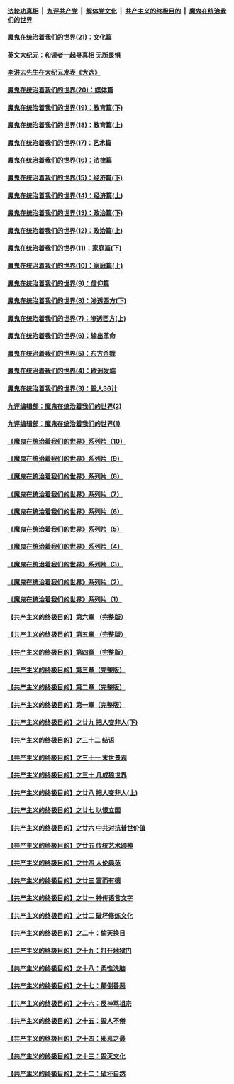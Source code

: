 ####  [法轮功真相](../../../../basic/blob/master/README.md?t=12312302) &nbsp;|&nbsp; [九评共产党](../../../../9ping.md/blob/master/README.md?t=12312302) &nbsp;|&nbsp; [解体党文化](../../../../jtdwh.md/blob/master/README.md?t=12312302)  &nbsp;|&nbsp; [共产主义的终极目的](../../../../gczydzjmd.md/blob/master/README.md?t=12312302) &nbsp;|&nbsp; [魔鬼在统治我们的世界](../../../../mgztzwmdsj.md/blob/master/README.md?t=12312302) 

#### [魔鬼在统治着我们的世界(21)：文化篇](../pages/nsc422/n10597706.md?t=12312302) 

#### [英文大纪元：和读者一起寻真相 无所畏惧](../pages/nsc422/n12542027.md?t=12312302) 

#### [李洪志先生在大纪元发表《大选》](../pages/nsc422/n12534746.md?t=12312302) 

#### [魔鬼在统治着我们的世界(20)：媒体篇](../pages/nsc422/n10586579.md?t=12312302) 

#### [魔鬼在统治着我们的世界(19)：教育篇(下)](../pages/nsc422/n10564808.md?t=12312302) 

#### [魔鬼在统治着我们的世界(18)：教育篇(上)](../pages/nsc422/n10526970.md?t=12312302) 

#### [魔鬼在统治着我们的世界(17)：艺术篇](../pages/nsc422/n10499093.md?t=12312302) 

#### [魔鬼在统治着我们的世界(16)：法律篇](../pages/nsc422/n10485969.md?t=12312302) 

#### [魔鬼在统治着我们的世界(15)：经济篇(下)](../pages/nsc422/n10469975.md?t=12312302) 

#### [魔鬼在统治着我们的世界(14)：经济篇(上)](../pages/nsc422/n10457370.md?t=12312302) 

#### [魔鬼在统治着我们的世界(13)：政治篇(下)](../pages/nsc422/n10448270.md?t=12312302) 

#### [魔鬼在统治着我们的世界(12)：政治篇(上)](../pages/nsc422/n10444576.md?t=12312302) 

#### [魔鬼在统治着我们的世界(11)：家庭篇(下)](../pages/nsc422/n10440961.md?t=12312302) 

#### [魔鬼在统治着我们的世界(10)：家庭篇(上)](../pages/nsc422/n10435448.md?t=12312302) 

#### [魔鬼在统治着我们的世界(9)：信仰篇](../pages/nsc422/n10432159.md?t=12312302) 

#### [魔鬼在统治着我们的世界(8)：渗透西方(下)](../pages/nsc422/n10429603.md?t=12312302) 

#### [魔鬼在统治着我们的世界(7)：渗透西方(上)](../pages/nsc422/n10426013.md?t=12312302) 

#### [魔鬼在统治着我们的世界(6)：输出革命](../pages/nsc422/n10421536.md?t=12312302) 

#### [魔鬼在统治着我们的世界(5)：东方杀戮](../pages/nsc422/n10417707.md?t=12312302) 

#### [魔鬼在统治着我们的世界(4)：欧洲发端](../pages/nsc422/n10414890.md?t=12312302) 

#### [魔鬼在统治着我们的世界(3)：毁人36计](../pages/nsc422/n10411583.md?t=12312302) 

#### [九评编辑部：魔鬼在统治着我们的世界(2)](../pages/nsc422/n10410036.md?t=12312302) 

#### [九评编辑部：魔鬼在统治着我们的世界(1)](../pages/nsc422/n10406825.md?t=12312302) 

#### [《魔鬼在统治着我们的世界》系列片（10）](../pages/nsc422/n12292670.md?t=12312302) 

#### [《魔鬼在统治着我们的世界》系列片（9）](../pages/nsc422/n12290859.md?t=12312302) 

#### [《魔鬼在统治着我们的世界》系列片（8）](../pages/nsc422/n12287445.md?t=12312302) 

#### [《魔鬼在统治着我们的世界》系列片（7）](../pages/nsc422/n12283425.md?t=12312302) 

#### [《魔鬼在统治着我们的世界》系列片（6）](../pages/nsc422/n12282314.md?t=12312302) 

#### [《魔鬼在统治着我们的世界》系列片（5）](../pages/nsc422/n12281419.md?t=12312302) 

#### [《魔鬼在统治着我们的世界》系列片（4）](../pages/nsc422/n12274024.md?t=12312302) 

#### [《魔鬼在统治着我们的世界》系列片（3）](../pages/nsc422/n12271322.md?t=12312302) 

#### [《魔鬼在统治着我们的世界》系列片（2）](../pages/nsc422/n12269049.md?t=12312302) 

#### [《魔鬼在统治着我们的世界》系列片（1）](../pages/nsc422/n12267575.md?t=12312302) 

#### [【共产主义的终极目的】第六章 （完整版）](../pages/nsc422/n11428913.md?t=12312302) 

#### [【共产主义的终极目的】第五章 （完整版）](../pages/nsc422/n11428912.md?t=12312302) 

#### [【共产主义的终极目的】第四章 （完整版）](../pages/nsc422/n11428907.md?t=12312302) 

#### [【共产主义的终极目的】第三章（完整版）](../pages/nsc422/n11428848.md?t=12312302) 

#### [【共产主义的终极目的】第二章（完整版）](../pages/nsc422/n11428831.md?t=12312302) 

#### [【共产主义的终极目的】第一章（完整版）](../pages/nsc422/n11417651.md?t=12312302) 

#### [【共产主义的终极目的】之廿九 把人变非人(下)](../pages/nsc422/n11344140.md?t=12312302) 

#### [【共产主义的终极目的】之三十二 结语](../pages/nsc422/n11360535.md?t=12312302) 

#### [【共产主义的终极目的】之三十一 末世景观](../pages/nsc422/n11351129.md?t=12312302) 

#### [【共产主义的终极目的】之三十 几成狼世界](../pages/nsc422/n11348280.md?t=12312302) 

#### [【共产主义的终极目的】之廿八 把人变非人(上)](../pages/nsc422/n11340492.md?t=12312302) 

#### [【共产主义的终极目的】之廿七 以恨立国](../pages/nsc422/n11336944.md?t=12312302) 

#### [【共产主义的终极目的】之廿六 中共对抗普世价值](../pages/nsc422/n11324785.md?t=12312302) 

#### [【共产主义的终极目的】之廿五 传统艺术颂神](../pages/nsc422/n11296396.md?t=12312302) 

#### [【共产主义的终极目的】之廿四 人伦典范](../pages/nsc422/n11296397.md?t=12312302) 

#### [【共产主义的终极目的】之廿三 富而有德](../pages/nsc422/n11283598.md?t=12312302) 

#### [【共产主义的终极目的】之廿一 神传语言文字](../pages/nsc422/n11263265.md?t=12312302) 

#### [【共产主义的终极目的】之廿二 破坏修炼文化](../pages/nsc422/n11245728.md?t=12312302) 

#### [【共产主义的终极目的】之二十：偷天换日](../pages/nsc422/n11238846.md?t=12312302) 

#### [【共产主义的终极目的】之十九：打开地狱门](../pages/nsc422/n11206376.md?t=12312302) 

#### [【共产主义的终极目的】之十八：柔性洗脑](../pages/nsc422/n11199994.md?t=12312302) 

#### [【共产主义的终极目的】之十七：颠倒善恶](../pages/nsc422/n11179782.md?t=12312302) 

#### [【共产主义的终极目的】之十六：反神骂祖宗](../pages/nsc422/n11166798.md?t=12312302) 

#### [【共产主义的终极目的】之十五：毁人不倦](../pages/nsc422/n11166792.md?t=12312302) 

#### [【共产主义的终极目的】之十四：邪恶之最](../pages/nsc422/n11150249.md?t=12312302) 

#### [【共产主义的终极目的】之十三：毁灭文化](../pages/nsc422/n11135227.md?t=12312302) 

#### [【共产主义的终极目的】之十二：破坏自然](../pages/nsc422/n11135214.md?t=12312302) 

